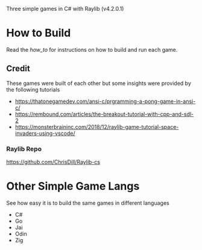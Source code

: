 Three simple games in C# with Raylib (v4.2.0.1)

# How to Build

Read the _how_to_ for instructions on how to build and run each game.

## Credit

These games were built of each other but some insights were provided by the following tutorials

+ https://thatonegamedev.com/ansi-c/prgramming-a-pong-game-in-ansi-c/
+ https://rembound.com/articles/the-breakout-tutorial-with-cpp-and-sdl-2
+ https://monsterbraininc.com/2018/12/raylib-game-tutorial-space-invaders-using-vscode/

### Raylib Repo
https://github.com/ChrisDill/Raylib-cs

# Other Simple Game Langs
See how easy it is to build the same games in different languages

+ C# 
+ Go 
+ Jai 
+ Odin 
+ Zig
